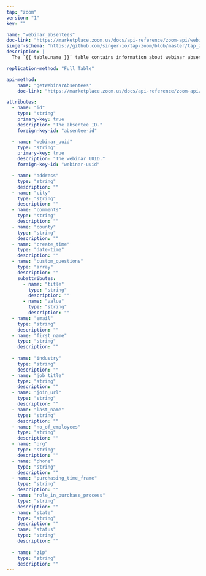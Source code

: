 ```yaml
---
tap: "zoom"
version: "1"
key: ""

name: "webinar_absentees"
doc-link: "https://marketplace.zoom.us/docs/api-reference/zoom-api/webinars/webinarabsentees"
singer-schema: "https://github.com/singer-io/tap-zoom/blob/master/tap_zoom/schemas/webinar_absentees.json"
description: |
  The `{{ table.name }}` table contains information about webinar absentees from your {{ integration.display_name }} webinars.

replication-method: "Full Table"

api-method:
    name: "getWebinarAbsentees"
    doc-link: "https://marketplace.zoom.us/docs/api-reference/zoom-api/webinars/webinarabsentees"

attributes:
  - name: "id"
    type: "string"
    primary-key: true
    description: "The absentee ID."
    foreign-key-id: "absentee-id"

  - name: "webinar_uuid"
    type: "string"
    primary-key: true
    description: "The webinar UUID."
    foreign-key-id: "webinar-uuid"  

  - name: "address"
    type: "string"
    description: ""
  - name: "city"
    type: "string"
    description: ""
  - name: "comments"
    type: "string"
    description: ""
  - name: "county"
    type: "string"
    description: ""
  - name: "create_time"
    type: "date-time"
    description: ""
  - name: "custom_questions"
    type: "array"
    description: ""
    subattributes:
      - name: "title"
        type: "string"
        description: ""
      - name: "value"
        type: "string"
        description: ""
  - name: "email"
    type: "string"
    description: ""
  - name: "first_name"
    type: "string"
    description: ""
  
  - name: "industry"
    type: "string"
    description: ""
  - name: "job_title"
    type: "string"
    description: ""
  - name: "join_url"
    type: "string"
    description: ""
  - name: "last_name"
    type: "string"
    description: ""
  - name: "no_of_employees"
    type: "string"
    description: ""
  - name: "org"
    type: "string"
    description: ""
  - name: "phone"
    type: "string"
    description: ""
  - name: "purchasing_time_frame"
    type: "string"
    description: ""
  - name: "role_in_purchase_process"
    type: "string"
    description: ""
  - name: "state"
    type: "string"
    description: ""
  - name: "status"
    type: "string"
    description: ""
  
  - name: "zip"
    type: "string"
    description: ""
---
```

